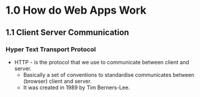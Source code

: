 # 1.0 How do Web Apps Work

## 1.1 Client Server Communication

### Hyper Text Transport Protocol

- HTTP - is the protocol that we use to communicate between client and server.
    - Basically a set of conventions to standardise communicates between (browser) client and server.
    - It was created in 1989 by Tim Berners-Lee.
